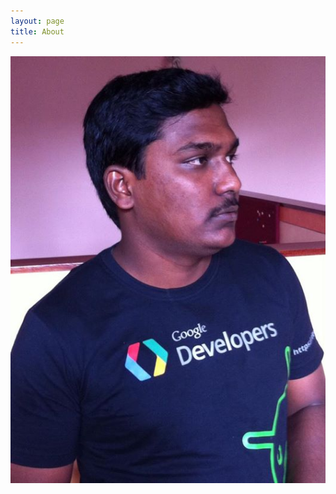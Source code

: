 ```yaml
---
layout: page
title: About
---
```


<!--<script type="text/javascript" src="http://code.jquery.com/jquery-2.1.0.min.js"></script>-->
<!--<script type="text/javascript" src="http://www.parsecdn.com/js/parse-1.2.18.min.js"></script>-->
<!--<script type="text/javascript" src="script.js"></script>-->

![Alt text](/about/kartik_profile_pic.jpg)

<!--<link rel="shortcut icon" href="/about/kartik_profile_pic.jpg">
<title>Karthikraj Duraisamy</title>

<body bgcolor = "#75a897">
<div class="profile_kartik"></div>

<div class="hero-unit">
  <center><h1 class="name_kartik">Karthikraj Duraisamy</h1></center>
  <div class="social_kartik">
    <a href="mailto:raj.karthik777@gmail.com"><img src="/about/email_icon.png"></a>
    <a id="facebookButton" target="_blank" href="https://www.facebook.com/info.karthikraj"><img src="/about/facebook_icon.png"></a>
    <a target="_blank" href="https://www.linkedin.com/profile/view?id=121374857"><img src="/about/linkedin_icon.png"></a>
    <a target="_blank" href="https://twitter.com/twit2karthikraj"><img src="/about/twitter_icon.png"></a>
  </div>



<center><p class="social_kartik_p"> First do it, then do it right, then do it better. This is what i keep following while coding or learning. 
</br>
</br>Nothing is innovated in the world as we had found everything available.
</br>
</br>
While learning new things it is important to have a deep study, but much important is to get out there and *do*.
</br>
</br>
</p></center>

</div>

<style type="text/css">
.profile_kartik {
  top: 50px;
  width: 200px;
  height: 200px;
  position: absolute;
  left: 50%;
  margin-left: -130px;
  background-image: url('kartik_profile_pic.jpg');
  background-size: cover;
  display: block;
  border-radius: 100px;
  -webkit-border-radius: 100px;
  -moz-border-radius: 100px;
  border-radius: 99em;
  border: 5px solid #eee;
  box-shadow: 0 3px 2px rgba(0, 0, 0, 0.3);
}

.name_kartik{
  font-family: "Roboto",Roboto;
margin-top: 270px;
margin-left: -5%;
font-size: 40px;
color: white;
}

.p_kartik{
  font-family: "Roboto",Roboto;
margin-top: 10px;
margin-left: -5%;
font-size: 25px;
color: white;
}

.social_kartik{
  font-family: "Roboto",Roboto;
margin-top: 10px;
margin-left: 40%;
font-size: 25px;
color: white;
}

.social_kartik_p{
  font-family: "Roboto",Roboto;
margin-top: 10px;
margin-left: 5%;
font-size: 25px;
color: white;
}

</style>

</body>
-->
